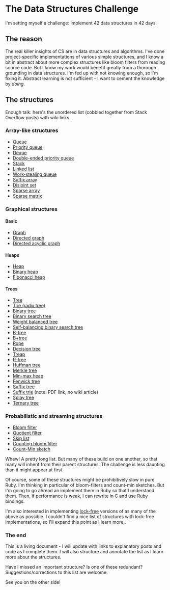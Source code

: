 # The Data Structures Challenge

I'm setting myself a challenge: implement 42 data structures in 42 days.

## The reason

The real killer insights of CS are in data structures and algorithms. I've done project-specific implementations of various simple structures, and I know a bit in abstract about more complex structures like bloom filters from reading source code. But I know my work would benefit greatly from a thorough grounding in data structures. I'm fed up with not knowing enough, so I'm fixing it. Abstract learning is not sufficient - I want to cement the knowledge by _doing_.

## The structures

Enough talk: here's the unordered list (cobbled together from Stack Overflow posts) with wiki links.

### Array-like structures

* [Queue](http://en.wikipedia.org/wiki/Queue_%28abstract_data_type%29)
* [Priority queue](http://en.wikipedia.org/wiki/Priority_queue)
* [Deque](http://en.wikipedia.org/wiki/Deque)
* [Double-ended priority queue](http://en.wikipedia.org/wiki/Double-ended_priority_queue)
* [Stack](http://en.wikipedia.org/wiki/Stack_%28abstract_data_type%29)
* [Linked list](http://en.wikipedia.org/wiki/Linked_list)
* [Work-stealing queue](http://supertech.csail.mit.edu/papers/steal.pdf)
* [Suffix array](http://en.wikipedia.org/wiki/Suffix_array%E2%80%8E)
* [Disjoint set](http://en.wikipedia.org/wiki/Disjoint-set_data_structure)
* [Sparse array](http://en.wikipedia.org/wiki/Sparse_array)
* [Sparse matrix](http://en.wikipedia.org/wiki/Sparse_matrix)

### Graphical structures

#### Basic

* [Graph](http://en.wikipedia.org/wiki/Graph_%28abstract_data_type%29)
* [Directed graph](http://en.wikipedia.org/wiki/Directed_graph)
* [Directed acyclic graph](http://en.wikipedia.org/wiki/Directed_acyclic_graph)

#### Heaps

* [Heap](https://en.wikipedia.org/wiki/Heap_%28data_structure%29)
* [Binary heap](http://en.wikipedia.org/wiki/Binary_heap)
* [Fibonacci heap](http://en.wikipedia.org/wiki/Fibonacci_heap)

#### Trees

* [Tree](http://en.wikipedia.org/wiki/Tree_%28data_structure%29)
* [Trie (radix tree)](http://en.wikipedia.org/wiki/Trie)
* [Binary tree](http://en.wikipedia.org/wiki/Binary_tree)
* [Binary search tree](http://en.wikipedia.org/wiki/Binary_search_tree)
* [Weight balanced tree](http://en.wikipedia.org/wiki/Weight-balanced_tree)
* [Self-balancing binary search tree](http://en.wikipedia.org/wiki/Self-balancing_binary_search_tree)
* [B-tree](http://en.wikipedia.org/wiki/B-tree)
* [B+tree](http://en.wikipedia.org/wiki/B%2B_tree)
* [Rope](http://en.wikipedia.org/wiki/Rope_%28data_structure%29)
* [Decision tree](http://en.wikipedia.org/wiki/Decision_tree)
* [Treap](http://en.wikipedia.org/wiki/Treap)
* [R-tree](http://en.wikipedia.org/wiki/R-tree)
* [Huffman tree](http://en.wikipedia.org/wiki/Huffman_coding)
* [Merkle tree](http://en.wikipedia.org/wiki/Merkle_tree)
* [Min-max heap](http://en.wikipedia.org/wiki/Min-max_heap)
* [Fenwick tree](http://en.wikipedia.org/wiki/Fenwick_tree)
* [Suffix tree](http://en.wikipedia.org/wiki/Suffix_tree)
* [Suffix trie](http://www.cs.cmu.edu/%7Eckingsf/bioinfo-lectures/suffixtrees.pdf) (note: PDF link, no wiki article)
* [Splay tree](http://en.wikipedia.org/wiki/Splay_tree)
* [Ternary tree](http://en.wikipedia.org/wiki/Ternary_tree)

### Probabilistic and streaming structures

* [Bloom filter](http://en.wikipedia.org/wiki/Bloom_filter)
* [Quotient filter](http://en.wikipedia.org/wiki/Quotient_filter)
* [Skip list](http://en.wikipedia.org/wiki/Skip_list)
* [Counting bloom filter](http://en.wikipedia.org/wiki/Bloom_filter#Counting_filters)
* [Count-Min sketch](http://en.wikipedia.org/wiki/Count%E2%80%93min_sketch)

Whew! A pretty long list. But many of these build on one another, so that many will inherit from their parent structures. The challenge is less daunting than it might appear at first.

Of course, some of these structures might be prohibitively slow in pure Ruby. I'm thinking in particular of bloom-filters and count-min sketches. But I'm going to go ahread an implement them in Ruby so that I understand them. Then, if performance is weak, I can rewrite in C and use Ruby bindings.

I'm also interested in implementing [lock-free](http://en.wikipedia.org/wiki/Non-blocking_algorithm) versions of as many of the above as possible. I couldn't find a nice list of structures with lock-free implementations, so I'll expand this point as I learn more..

### The end

This is a living document - I will update with links to explanatory posts and code as I complete them. I will also structure and annotate the list as I learn more about the structures.

Have I missed an important structure? Is one of these redundant? Suggestions/corrections to this list are welcome.

See you on the other side!
